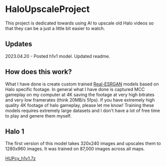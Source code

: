 # HaloUpscaleProject

This project is dedicated towards using AI to upscale old Halo videos so that they can be a just a little bit easier to watch. 

## Updates

2023.04.20 - Posted h1v1 model. Updated readme. 

## How does this work?

What I have done is create custom trained [Real-ESRGAN](https://github.com/xinntao/Real-ESRGAN) models based on Halo specific footage. In general what I have done is captured MCC gameplay on my computer at 4K saving the footage at very high bitrates and very low framerates (think 20MB/s 5fps). If you have extremely high quality 4K footage of halo gameplay, please let me know! Training these models requires extremely large datasets and I don't have a lot of free time to play and genere them myself.
 
## Halo 1

The first version of this model takes 320x240 images and upscales them to 1280x960 images. It was trained on 87,000 images across all maps. 

[HUPcy_h1v1.7z](https://drive.google.com/file/d/1u90t0iXwnQX-yv7WudV1TxcLgG0zqfAj/view?usp=sharing)
